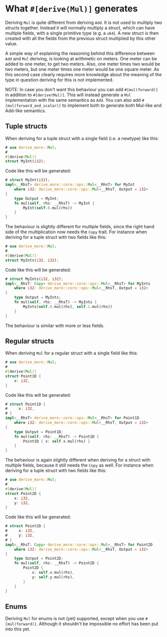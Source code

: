 # What `#[derive(Mul)]` generates

Deriving `Mul` is quite different from deriving `Add`. It is not used to
multiply two structs together. Instead it will normally multiply a struct, which
can have multiple fields, with a single primitive type (e.g. a `u64`). A new
struct is then created with all the fields from the previous struct multiplied
by this other value.

A simple way of explaining the reasoning behind this difference between `Add`
and `Mul` deriving, is looking at arithmetic on meters.
One meter can be added to one meter, to get two meters. Also, one meter times
two would be two meters, but one meter times one meter would be one square meter.
As this second case clearly requires more knowledge about the meaning of the
type in question deriving for this is not implemented.

NOTE: In case you don't want this behaviour you can add `#[mul(forward)]` in
addition to `#[derive(Mul)]`. This will instead generate a `Mul` implementation
with the same semantics as `Add`.
You can also add `#[mul(forward_and_scalar)]` to implement both to generate both Mul-like and Add-like semantics.




## Tuple structs

When deriving for a tuple struct with a single field (i.e. a newtype) like this:

```rust
# use derive_more::Mul;
#
#[derive(Mul)]
struct MyInt(i32);
```

Code like this will be generated:

```rust
# struct MyInt(i32);
impl<__RhsT> derive_more::core::ops::Mul<__RhsT> for MyInt
    where i32: derive_more::core::ops::Mul<__RhsT, Output = i32>
{
    type Output = MyInt;
    fn mul(self, rhs: __RhsT) -> MyInt {
        MyInt(self.0.mul(rhs))
    }
}
```

The behaviour is slightly different for multiple fields, since the right hand
side of the multiplication now needs the `Copy` trait.
For instance when deriving for a tuple struct with two fields like this:

```rust
# use derive_more::Mul;
#
#[derive(Mul)]
struct MyInts(i32, i32);
```

Code like this will be generated:

```rust
# struct MyInts(i32, i32);
impl<__RhsT: Copy> derive_more::core::ops::Mul<__RhsT> for MyInts
    where i32: derive_more::core::ops::Mul<__RhsT, Output = i32>
{
    type Output = MyInts;
    fn mul(self, rhs: __RhsT) -> MyInts {
        MyInts(self.0.mul(rhs), self.1.mul(rhs))
    }
}
```

The behaviour is similar with more or less fields.




## Regular structs

When deriving `Mul` for a regular struct with a single field like this:

```rust
# use derive_more::Mul;
#
#[derive(Mul)]
struct Point1D {
    x: i32,
}
```

Code like this will be generated:

```rust
# struct Point1D {
#     x: i32,
# }
impl<__RhsT> derive_more::core::ops::Mul<__RhsT> for Point1D
    where i32: derive_more::core::ops::Mul<__RhsT, Output = i32>
{
    type Output = Point1D;
    fn mul(self, rhs: __RhsT) -> Point1D {
        Point1D { x: self.x.mul(rhs) }
    }
}
```

The behaviour is again slightly different when deriving for a struct with multiple
fields, because it still needs the `Copy` as well.
For instance when deriving for a tuple struct with two fields like this:

```rust
# use derive_more::Mul;
#
#[derive(Mul)]
struct Point2D {
    x: i32,
    y: i32,
}
```

Code like this will be generated:

```rust
# struct Point2D {
#     x: i32,
#     y: i32,
# }
impl<__RhsT: Copy> derive_more::core::ops::Mul<__RhsT> for Point2D
    where i32: derive_more::core::ops::Mul<__RhsT, Output = i32>
{
    type Output = Point2D;
    fn mul(self, rhs: __RhsT) -> Point2D {
        Point2D {
            x: self.x.mul(rhs),
            y: self.y.mul(rhs),
        }
    }
}
```




## Enums

Deriving `Mul` for enums is not (yet) supported, except when you use
`#[mul(forward)]`.
Although it shouldn't be impossible no effort has been put into this yet.
